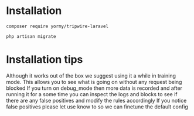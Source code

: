 # Installation
```
composer require yormy/tripwire-laravel

php artisan migrate
```

# Installation tips
Although it works out of the box we suggest using it a while in training mode. This allows you to see what is going on without any request being blocked
If you turn on debug_mode then more data is recorded and after running it for a some time you can inspect the logs and blocks to see if there are any false positives
and modify the rules accordingly
If you notice false positives please let use know to so we can finetune the default config
